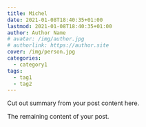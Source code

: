```yaml
---
title: Michel
date: 2021-01-08T18:40:35+01:00
lastmod: 2021-01-08T18:40:35+01:00
author: Author Name
# avatar: /img/author.jpg
# authorlink: https://author.site
cover: /img/person.jpg
categories:
  - category1
tags:
  - tag1
  - tag2
---
```


Cut out summary from your post content here.

<!--more-->

The remaining content of your post.
